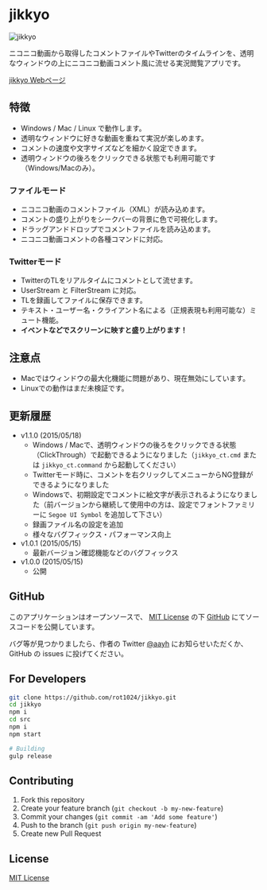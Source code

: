 # jikkyo

![jikkyo](http://rot1024.com/jikkyo/images/kinmoza_min.jpg)

ニコニコ動画から取得したコメントファイルやTwitterのタイムラインを、透明なウィンドウの上にニコニコ動画コメント風に流せる実況閲覧アプリです。

[jikkyo Webページ](https://rot1024.github.io/jikkyo/)

## 特徴

* Windows / Mac / Linux で動作します。
* 透明なウィンドウに好きな動画を重ねて実況が楽しめます。
* コメントの速度や文字サイズなどを細かく設定できます。
* 透明ウィンドウの後ろをクリックできる状態でも利用可能です（Windows/Macのみ）。

### ファイルモード

* ニコニコ動画のコメントファイル（XML）が読み込めます。
* コメントの盛り上がりをシークバーの背景に色で可視化します。
* ドラッグアンドドロップでコメントファイルを読み込めます。
* ニコニコ動画コメントの各種コマンドに対応。

### Twitterモード

* TwitterのTLをリアルタイムにコメントとして流せます。
* UserStream と FilterStream に対応。
* TLを録画してファイルに保存できます。
* テキスト・ユーザー名・クライアント名による（正規表現も利用可能な）ミュート機能。
* **イベントなどでスクリーンに映すと盛り上がります！**

## 注意点

* Macではウィンドウの最大化機能に問題があり、現在無効にしています。
* Linuxでの動作はまだ未検証です。

## 更新履歴

* v1.1.0 (2015/05/18)
  * Windows / Macで、透明ウィンドウの後ろをクリックできる状態（ClickThrough）で起動できるようになりました（`jikkyo_ct.cmd` または `jikkyo_ct.command` から起動してください）
  * Twitterモード時に、コメントを右クリックしてメニューからNG登録ができるようになりました
  * Windowsで、初期設定でコメントに絵文字が表示されるようになりました（前バージョンから継続して使用中の方は、設定でフォントファミリーに `Segoe UI Symbol` を追加して下さい）
  * 録画ファイル名の設定を追加
  * 様々なバグフィックス・パフォーマンス向上
* v1.0.1 (2015/05/15)
  * 最新バージョン確認機能などのバグフィックス
* v1.0.0 (2015/05/15)
  * 公開

## GitHub

このアプリケーションはオープンソースで、 [MIT License](LICENSE) の下 [GitHub](https://github.com/rot1024/jikkyo) にてソースコードを公開しています。

バグ等が見つかりましたら、作者の Twitter [@aayh](http://twitter.com/aayh) にお知らせいただくか、 GitHub の issues に投げてください。

## For Developers

```sh
git clone https://github.com/rot1024/jikkyo.git
cd jikkyo
npm i
cd src
npm i
npm start

# Building
gulp release
```

## Contributing

1. Fork this repository
2. Create your feature branch (`git checkout -b my-new-feature`)
3. Commit your changes (`git commit -am 'Add some feature'`)
4. Push to the branch (`git push origin my-new-feature`)
5. Create new Pull Request

## License

[MIT License](LICENSE)
